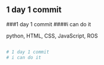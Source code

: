## 1 day 1 commit

###1 day 1 commit
####i can do it

python, HTML, CSS, JavaScript, ROS

```python

# 1 day 1 commit 
# i can do it


```
